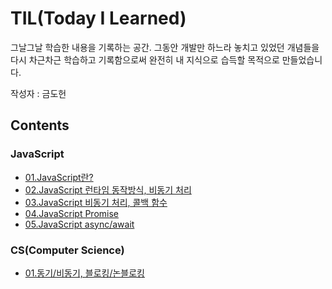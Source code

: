 # TIL(Today I Learned)
그날그날 학습한 내용을 기록하는 공간. 그동안 개발만 하느라 놓치고 있었던 개념들을 다시 차근차근 학습하고 기록함으로써 완전히 내 지식으로 습득할 목적으로 만들었습니다.

작성자 : 금도헌

## Contents

### JavaScript
* [01.JavaScript란?](https://github.com/f-lab-edu/TLI/blob/main/JavaScript/01.whatIsJavascript.md)
* [02.JavaScript 런타임 동작방식, 비동기 처리](https://github.com/f-lab-edu/TIL-dhKeum/blob/main/JavaScript/02.JavaScriptRuntime.md)
* [03.JavaScript 비동기 처리, 콜백 함수](https://github.com/f-lab-edu/TIL-dhKeum/blob/main/JavaScript/03.JavaScriptAsynchronous_and_callback.md)
* [04.JavaScript Promise](https://github.com/f-lab-edu/TIL-dhKeum/blob/main/JavaScript/04.JavaScriptPromise.md)
* [05.JavaScript async/await](https://github.com/f-lab-edu/TIL-dhKeum/blob/main/JavaScript/05.JavaScriptAsyncAwait.md)

### CS(Computer Science)
* [01.동기/비동기, 블로킹/논블로킹](https://github.com/f-lab-edu/TIL-dhKeum/blob/main/CS/01.sync%2Casync%2Cblocking%2Cnon-blocking.md)
